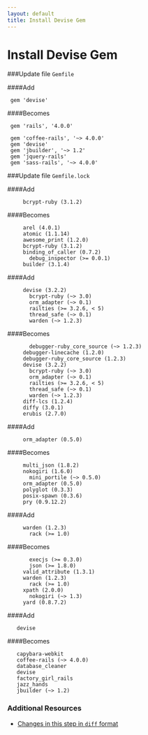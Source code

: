 ```yaml
---
layout: default
title: Install Devise Gem
---
```


<h1 id="main">Install Devise Gem</h1>


###Update file `Gemfile`

####Add
```
 gem 'devise'
```


####Becomes
```
 gem 'rails', '4.0.0'
 
 gem 'coffee-rails', '~> 4.0.0'
 gem 'devise'
 gem 'jbuilder', '~> 1.2'
 gem 'jquery-rails'
 gem 'sass-rails', '~> 4.0.0'

```


###Update file `Gemfile.lock`

####Add
```
     bcrypt-ruby (3.1.2)
```


####Becomes
```
     arel (4.0.1)
     atomic (1.1.14)
     awesome_print (1.2.0)
     bcrypt-ruby (3.1.2)
     binding_of_caller (0.7.2)
       debug_inspector (>= 0.0.1)
     builder (3.1.4)

```


####Add
```
     devise (3.2.2)
       bcrypt-ruby (~> 3.0)
       orm_adapter (~> 0.1)
       railties (>= 3.2.6, < 5)
       thread_safe (~> 0.1)
       warden (~> 1.2.3)
```


####Becomes
```
       debugger-ruby_core_source (~> 1.2.3)
     debugger-linecache (1.2.0)
     debugger-ruby_core_source (1.2.3)
     devise (3.2.2)
       bcrypt-ruby (~> 3.0)
       orm_adapter (~> 0.1)
       railties (>= 3.2.6, < 5)
       thread_safe (~> 0.1)
       warden (~> 1.2.3)
     diff-lcs (1.2.4)
     diffy (3.0.1)
     erubis (2.7.0)

```


####Add
```
     orm_adapter (0.5.0)
```


####Becomes
```
     multi_json (1.8.2)
     nokogiri (1.6.0)
       mini_portile (~> 0.5.0)
     orm_adapter (0.5.0)
     polyglot (0.3.3)
     posix-spawn (0.3.6)
     pry (0.9.12.2)

```


####Add
```
     warden (1.2.3)
       rack (>= 1.0)
```


####Becomes
```
       execjs (>= 0.3.0)
       json (>= 1.8.0)
     valid_attribute (1.3.1)
     warden (1.2.3)
       rack (>= 1.0)
     xpath (2.0.0)
       nokogiri (~> 1.3)
     yard (0.8.7.2)

```


####Add
```
   devise
```


####Becomes
```
   capybara-webkit
   coffee-rails (~> 4.0.0)
   database_cleaner
   devise
   factory_girl_rails
   jazz_hands
   jbuilder (~> 1.2)

```



### Additional Resources

* [Changes in this step in `diff` format](https://github.com/software-academy/devise_bdd/commit/6953370eea0259c8060ad076ec38f8fd7bb2c96e)

